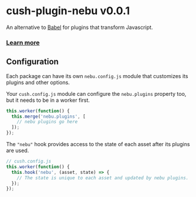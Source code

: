 # cush-plugin-nebu v0.0.1

An alternative to [Babel][1] for plugins that transform Javascript.

### [Learn more][2]

[1]: https://github.com/babel/babel
[2]: https://github.com/aleclarson/nebu

## Configuration

Each package can have its own `nebu.config.js` module that customizes its plugins and other options.

Your `cush.config.js` module can configure the `nebu.plugins` property too, but it needs to be in a worker first.

```js
this.worker(function() {
  this.merge('nebu.plugins', [
    // nebu plugins go here
  ]);
});
```

The `"nebu"` hook provides access to the state of each asset after its plugins are used.

```js
// cush.config.js
this.worker(function() {
  this.hook('nebu', (asset, state) => {
    // The state is unique to each asset and updated by nebu plugins.
  });
});
```
